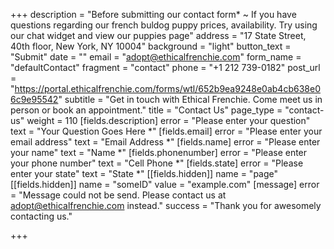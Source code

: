 +++
description = "Before submitting our contact form* ~ If you have questions regarding our french buldog puppy prices, availability. Try using our chat widget and view our puppies page"
address = "17 State Street, 40th floor, New York, NY 10004"
background = "light"
button_text = "Submit"
date = ""
email = "adopt@ethicalfrenchie.com"
form_name = "defaultContact"
fragment = "contact"
phone = "+1 212 739-0182"
post_url = "https://portal.ethicalfrenchie.com/forms/wtl/652b9ea9248e0ab4cb638e06c9e95542"
subtitle = "Get in touch with Ethical Frenchie. Come meet us in person or book an appointment."
title = "Contact Us"
page_type = "contact-us"
weight = 110
[fields.description]
error = "Please enter your question"
text = "Your Question Goes Here *"
[fields.email]
error = "Please enter your email address"
text = "Email Address *"
[fields.name]
error = "Please enter your name"
text = "Name *"
[fields.phonenumber]
error = "Please enter your phone number"
text = "Cell Phone *"
[fields.state]
error = "Please enter your state"
text = "State *"
[[fields.hidden]]
name = "page"
[[fields.hidden]]
name = "someID"
value = "example.com"
[message]
error = "Message could not be send. Please contact us at adopt@ethicalfrenchie.com instead."
success = "Thank you for awesomely contacting us."

+++
